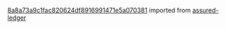 [8a8a73a9c1fac820624df8916991471e5a070381](https://github.com/insolar/assured-ledger/commit/8a8a73a9c1fac820624df8916991471e5a070381) imported from [assured-ledger](https://github.com/insolar/assured-ledger)
